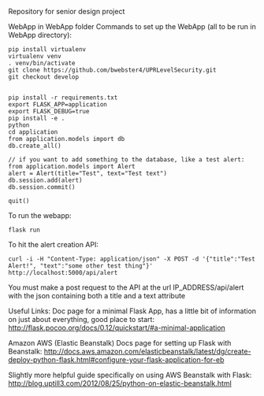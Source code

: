 Repository for senior design project

WebApp in WebApp folder
Commands to set up the WebApp (all to be run in WebApp directory):
```
pip install virtualenv
virtualenv venv
. venv/bin/activate
git clone https://github.com/bwebster4/UPRLevelSecurity.git
git checkout develop


pip install -r requirements.txt
export FLASK_APP=application
export FLASK_DEBUG=true
pip install -e .
python
cd application
from application.models import db
db.create_all()

// if you want to add something to the database, like a test alert:
from application.models import Alert
alert = Alert(title="Test", text="Test text")
db.session.add(alert)
db.session.commit()

quit()
```
To run the webapp:

`flask run`


To hit the alert creation API:

`curl -i -H "Content-Type: application/json" -X POST -d '{"title":"Test Alert!", "text":"some other test thing"}' http://localhost:5000/api/alert`

You must make a post request to the API at the url IP_ADDRESS/api/alert with the json containing both a title and a text attribute

Useful Links:
Doc page for a minimal Flask App, has a little bit of information on just about everything, good place to start: http://flask.pocoo.org/docs/0.12/quickstart/#a-minimal-application

Amazon AWS (Elastic Beanstalk) Docs page for setting up Flask with Beanstalk:
http://docs.aws.amazon.com/elasticbeanstalk/latest/dg/create-deploy-python-flask.html#configure-your-flask-application-for-eb

Slightly more helpful guide specifically on using AWS Beanstalk with Flask:
http://blog.uptill3.com/2012/08/25/python-on-elastic-beanstalk.html